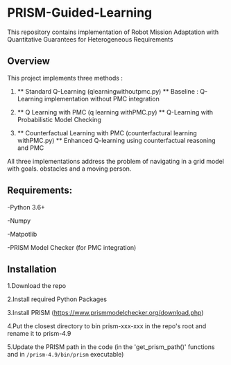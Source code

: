 # PRISM-Guided-Learning

This repository contains implementation of Robot Mission Adaptation with Quantitative Guarantees for Heterogeneous Requirements

## Overview

This project implements three methods :

1. ** Standard Q-Learning (qlearningwithoutpmc.py) **
   Baseline : Q-Learning implementation without PMC integration
2. ** Q Learning with PMC (q learning withPMC.py) **
   Q-Learning with Probabilistic Model Checking

3. ** Counterfactual Learning with PMC (counterfactural learning withPMC.py) **
   Enhanced Q-learning using counterfactual reasoning and PMC

All three implementations address the problem of navigating in a grid model with goals. obstacles and a moving person.

## Requirements:

-Python 3.6+

-Numpy

-Matpotlib

-PRISM Model Checker (for PMC integration)

## Installation

1.Download the repo

2.Install required Python Packages

3.Install PRISM (https://www.prismmodelchecker.org/download.php)

4.Put the closest directory to bin prism-xxx-xxx in the repo's root and rename it to prism-4.9

5.Update the PRISM path in the code (in the 'get_prism_path()' functions and in `/prism-4.9/bin/prism` executable)
